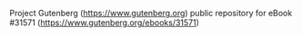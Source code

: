 Project Gutenberg (https://www.gutenberg.org) public repository for eBook #31571 (https://www.gutenberg.org/ebooks/31571)
